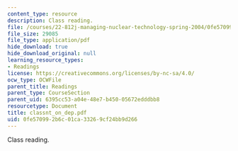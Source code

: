 ```yaml
---
content_type: resource
description: Class reading.
file: /courses/22-812j-managing-nuclear-technology-spring-2004/0fe570992b6c01ca33269cf24bb9d266_classnt_on_dep.pdf
file_size: 29085
file_type: application/pdf
hide_download: true
hide_download_original: null
learning_resource_types:
- Readings
license: https://creativecommons.org/licenses/by-nc-sa/4.0/
ocw_type: OCWFile
parent_title: Readings
parent_type: CourseSection
parent_uid: 6395cc53-a04e-48e7-b450-05672edddbb8
resourcetype: Document
title: classnt_on_dep.pdf
uid: 0fe57099-2b6c-01ca-3326-9cf24bb9d266
---
```

Class reading.